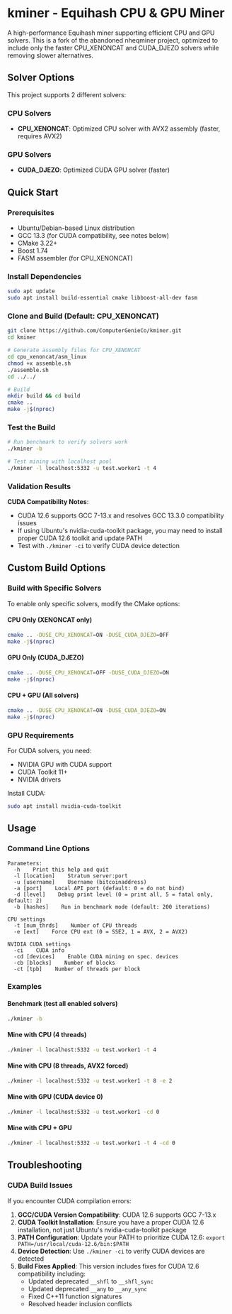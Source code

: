 # kminer - Equihash CPU & GPU Miner

A high-performance Equihash miner supporting efficient CPU and GPU solvers. This is a fork of the abandoned nheqminer project, optimized to include only the faster CPU_XENONCAT and CUDA_DJEZO solvers while removing slower alternatives.

## Solver Options

This project supports 2 different solvers:

### CPU Solvers
- **CPU_XENONCAT**: Optimized CPU solver with AVX2 assembly (faster, requires AVX2)

### GPU Solvers
- **CUDA_DJEZO**: Optimized CUDA GPU solver (faster)

## Quick Start

### Prerequisites
- Ubuntu/Debian-based Linux distribution
- GCC 13.3 (for CUDA compatibility, see notes below)
- CMake 3.22+
- Boost 1.74
- FASM assembler (for CPU_XENONCAT)

### Install Dependencies
```bash
sudo apt update
sudo apt install build-essential cmake libboost-all-dev fasm
```

### Clone and Build (Default: CPU_XENONCAT)
```bash
git clone https://github.com/ComputerGenieCo/kminer.git
cd kminer

# Generate assembly files for CPU_XENONCAT
cd cpu_xenoncat/asm_linux
chmod +x assemble.sh
./assemble.sh
cd ../../

# Build
mkdir build && cd build
cmake ..
make -j$(nproc)
```

### Test the Build
```bash
# Run benchmark to verify solvers work
./kminer -b

# Test mining with localhost pool
./kminer -l localhost:5332 -u test.worker1 -t 4
```

### Validation Results

**CUDA Compatibility Notes**:
- CUDA 12.6 supports GCC 7-13.x and resolves GCC 13.3.0 compatibility issues
- If using Ubuntu's nvidia-cuda-toolkit package, you may need to install proper CUDA 12.6 toolkit and update PATH
- Test with `./kminer -ci` to verify CUDA device detection

## Custom Build Options

### Build with Specific Solvers

To enable only specific solvers, modify the CMake options:

#### CPU Only (XENONCAT only)
```bash
cmake .. -DUSE_CPU_XENONCAT=ON -DUSE_CUDA_DJEZO=OFF
make -j$(nproc)
```

#### GPU Only (CUDA_DJEZO)
```bash
cmake .. -DUSE_CPU_XENONCAT=OFF -DUSE_CUDA_DJEZO=ON
make -j$(nproc)
```

#### CPU + GPU (All solvers)
```bash
cmake .. -DUSE_CPU_XENONCAT=ON -DUSE_CUDA_DJEZO=ON
make -j$(nproc)
```

### GPU Requirements

For CUDA solvers, you need:
- NVIDIA GPU with CUDA support
- CUDA Toolkit 11+
- NVIDIA drivers

Install CUDA:
```bash
sudo apt install nvidia-cuda-toolkit
```

## Usage

### Command Line Options
```
Parameters:
  -h    Print this help and quit
  -l [location]    Stratum server:port
  -u [username]    Username (bitcoinaddress)
  -a [port]    Local API port (default: 0 = do not bind)
  -d [level]    Debug print level (0 = print all, 5 = fatal only, default: 2)
  -b [hashes]    Run in benchmark mode (default: 200 iterations)

CPU settings
  -t [num_thrds]    Number of CPU threads
  -e [ext]    Force CPU ext (0 = SSE2, 1 = AVX, 2 = AVX2)

NVIDIA CUDA settings
  -ci    CUDA info
  -cd [devices]    Enable CUDA mining on spec. devices
  -cb [blocks]    Number of blocks
  -ct [tpb]    Number of threads per block
```

### Examples

#### Benchmark (test all enabled solvers)
```bash
./kminer -b
```

#### Mine with CPU (4 threads)
```bash
./kminer -l localhost:5332 -u test.worker1 -t 4
```

#### Mine with CPU (8 threads, AVX2 forced)
```bash
./kminer -l localhost:5332 -u test.worker1 -t 8 -e 2
```

#### Mine with GPU (CUDA device 0)
```bash
./kminer -l localhost:5332 -u test.worker1 -cd 0
```

#### Mine with CPU + GPU
```bash
./kminer -l localhost:5332 -u test.worker1 -t 4 -cd 0
```

## Troubleshooting

### CUDA Build Issues

If you encounter CUDA compilation errors:

1. **GCC/CUDA Version Compatibility**: CUDA 12.6 supports GCC 7-13.x
2. **CUDA Toolkit Installation**: Ensure you have a proper CUDA 12.6 installation, not just Ubuntu's nvidia-cuda-toolkit package
3. **PATH Configuration**: Update your PATH to prioritize CUDA 12.6: `export PATH=/usr/local/cuda-12.6/bin:$PATH`
4. **Device Detection**: Use `./kminer -ci` to verify CUDA devices are detected
5. **Build Fixes Applied**: This version includes fixes for CUDA 12.6 compatibility including:
   - Updated deprecated `__shfl` to `__shfl_sync`
   - Updated deprecated `__any` to `__any_sync`
   - Fixed C++11 function signatures
   - Resolved header inclusion conflicts
